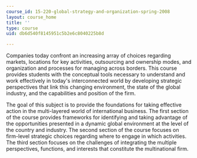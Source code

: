 ```yaml
---
course_id: 15-220-global-strategy-and-organization-spring-2008
layout: course_home
title: ''
type: course
uid: db6d540f8145951c5b2e6c8040225b8d

---
```

Companies today confront an increasing array of choices regarding markets, locations for key activities, outsourcing and ownership modes, and organization and processes for managing across borders. This course provides students with the conceptual tools necessary to understand and work effectively in today's interconnected world by developing strategic perspectives that link this changing environment, the state of the global industry, and the capabilities and position of the firm.

The goal of this subject is to provide the foundations for taking effective action in the multi-layered world of international business. The first section of the course provides frameworks for identifying and taking advantage of the opportunities presented in a dynamic global environment at the level of the country and industry. The second section of the course focuses on firm-level strategic choices regarding where to engage in which activities. The third section focuses on the challenges of integrating the multiple perspectives, functions, and interests that constitute the multinational firm.

